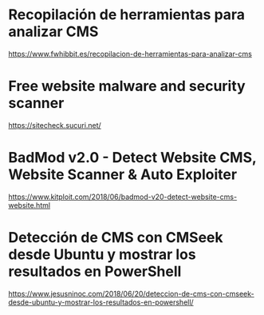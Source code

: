 # Recopilación de herramientas para analizar CMS
https://www.fwhibbit.es/recopilacion-de-herramientas-para-analizar-cms

# Free website malware and security scanner
https://sitecheck.sucuri.net/

# BadMod v2.0 - Detect Website CMS, Website Scanner & Auto Exploiter
https://www.kitploit.com/2018/06/badmod-v20-detect-website-cms-website.html

# Detección de CMS con CMSeek desde Ubuntu y mostrar los resultados en PowerShell
https://www.jesusninoc.com/2018/06/20/deteccion-de-cms-con-cmseek-desde-ubuntu-y-mostrar-los-resultados-en-powershell/
